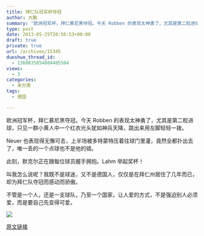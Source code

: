 ```yaml
---
title: 拜仁队冠军杯夺冠
author: 大鹏
summary: "欧洲冠军杯，拜仁慕尼黑夺冠。今天 Robben 的表现太神勇了，尤其是第二粒进球，只见一群小黄人中一个红衣光头犹如神兵天降，跳出来用左脚轻轻一拨。"
type: post
date: 2013-05-25T20:56:53+00:00
draft: true
private: true
url: /archives/15345
duoshuo_thread_id:
  - 1360835854884405584
views:
  - 3
categories:
  - 未分类
tags:
  - 德国

---
```

欧洲冠军杯，拜仁慕尼黑夺冠。今天 Robben 的表现太神勇了，尤其是第二粒进球，只见一群小黄人中一个红衣光头犹如神兵天降，跳出来用左脚轻轻一拨。

Neuer 也表现得无懈可击，上半场被多特蒙特压着往球门里灌，竟然全都扑出去了，唯一丢的一个点球也不是他的错。

此刻，默克尔正在跟每位球员握手拥抱。Lahm 举起奖杯！

叫我怎么说呢？我既不是球迷，又不是德国人，仅仅是在拜仁州居住了几年而已，却为拜仁队夺冠而感动而骄傲。

不管是一个人，还是一支球队，乃至一个国家，让人爱的方式，不是强迫别人必须爱，而是要自己先变得可爱。

![][1]

 [1]: http://www.uefa.com/MultimediaFiles/Photo/competitions/Comp_Matches/01/95/69/56/1956956_w4.jpg

[原文链接](http://dapengde.com/archives/15345)

